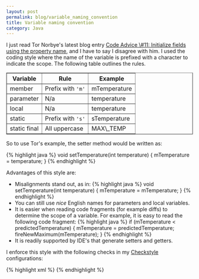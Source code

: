 ```yaml
---
layout: post
permalink: blog/variable_naming_convention
title: Variable naming convention
category: Java
---
```


<p>
I just read Tor Norbye's latest blog entry <a href="http://blogs.sun.com/roller/page/tor?entry=code_advice_11_initialize_fields">Code Advice \#11: Initialize fields using the property name</a>, and I have
to say I disagree with him. I used the coding style where the name of the variable is prefixed with a character to indicate the scope. The following table outlines the rules.

</p>
<table border="1">
<thead>
<tr>
<th>
Variable

</th>
<th>
Rule

</th>
<th>
Example

</th>
</tr>
</thead>
<tbody>
<tr>
<td>
member

</td>
<td>
Prefix with <code>'m'</code>

</td>
<td>
mTemperature

</td>
</tr>
<tr>
<td>
parameter

</td>
<td>
N/a

</td>
<td>
temperature

</td>
</tr>
<tr>
<td>
local

</td>
<td>
N/a

</td>
<td>
temperature

</td>
</tr>
<tr>
<td>
static

</td>
<td>
Prefix with <code>'s'</code>

</td>
<td>
sTemperature

</td>
</tr>
<tr>
<td>
static final

</td>
<td>
All uppercase

</td>
<td>
MAX\_TEMP

</td>
</tr>
</tbody>
</table>
<p>
So to use Tor's example, the setter method would be written as:

</p>
{% highlight java %}
void setTemperature(int temperature) {
    mTemperature = temperature;
}
{% endhighlight %}

<p>
Advantages of this style are:

</p>
<ul>
<li>
Misalignments stand out, as in:
{% highlight java %}
void setTemperature(int temperature) {
    mTemperature = mTemperature;
}
{% endhighlight %}

</li>
<li>
You can still use <i>nice</i> English names for parameters and
local variables.

</li>
<li>
It is easier when reading code fragments (for example diffs) to determine the scope of a variable. For example, it is easy to read the following code fragment:
{% highlight java %}
if (mTemperature < predictedTemperature) {
    mTemperature = predictedTemperature;
    fireNewMaximum(mTemperature);
}
{% endhighlight %}

</li>
<li>
It is readily supported by IDE's that generate setters and getters.

</li>
</ul>
<p>
I enforce this style with the following checks in my <a href="http://checkstyle.sf.net">Checkstyle</a> configurations:

</p>
{% highlight xml %}
<module name="ConstantName"/>
<module name="ParameterName"/>
<module name="LocalFinalVariableName"/>
<module name="LocalVariableName"/>
<module name="MemberName">
  <property name="format" value="^m[a-zA-Z0-9]*$"/>
</module>
<module name="StaticVariableName">
  <property name="format" value="^s[a-zA-Z0-9]*$"/>
</module>
{% endhighlight %}
